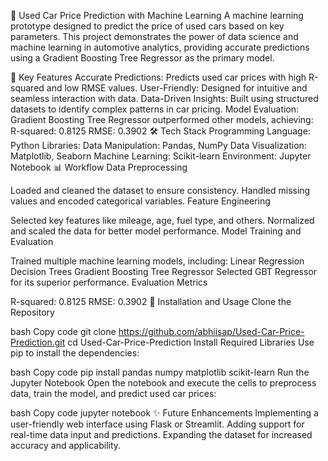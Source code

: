 🚗 Used Car Price Prediction with Machine Learning
A machine learning prototype designed to predict the price of used cars based on key parameters.
This project demonstrates the power of data science and machine learning in automotive analytics, providing accurate predictions using a Gradient Boosting Tree Regressor as the primary model.

🔑 Key Features
Accurate Predictions: Predicts used car prices with high R-squared and low RMSE values.
User-Friendly: Designed for intuitive and seamless interaction with data.
Data-Driven Insights: Built using structured datasets to identify complex patterns in car pricing.
Model Evaluation: Gradient Boosting Tree Regressor outperformed other models, achieving:
R-squared: 0.8125
RMSE: 0.3902
🛠️ Tech Stack
Programming Language: Python
Libraries:
Data Manipulation: Pandas, NumPy
Data Visualization: Matplotlib, Seaborn
Machine Learning: Scikit-learn
Environment: Jupyter Notebook
📊 Workflow
Data Preprocessing

Loaded and cleaned the dataset to ensure consistency.
Handled missing values and encoded categorical variables.
Feature Engineering

Selected key features like mileage, age, fuel type, and others.
Normalized and scaled the data for better model performance.
Model Training and Evaluation

Trained multiple machine learning models, including:
Linear Regression
Decision Trees
Gradient Boosting Tree Regressor
Selected GBT Regressor for its superior performance.
Evaluation Metrics

R-squared: 0.8125
RMSE: 0.3902
🚀 Installation and Usage
Clone the Repository

bash
Copy code
git clone https://github.com/abhiisap/Used-Car-Price-Prediction.git
cd Used-Car-Price-Prediction
Install Required Libraries
Use pip to install the dependencies:

bash
Copy code
pip install pandas numpy matplotlib scikit-learn
Run the Jupyter Notebook
Open the notebook and execute the cells to preprocess data, train the model, and predict used car prices:

bash
Copy code
jupyter notebook
✨ Future Enhancements
Implementing a user-friendly web interface using Flask or Streamlit.
Adding support for real-time data input and predictions.
Expanding the dataset for increased accuracy and applicability.
